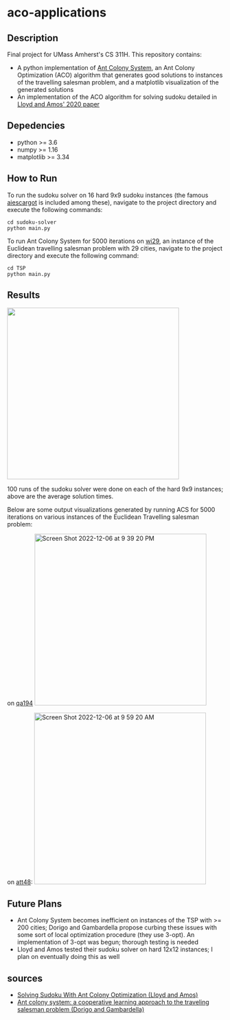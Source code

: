 # aco-applications

## Description
Final project for UMass Amherst's CS 311H. This repository contains: 
- A python implementation of [Ant Colony System](https://ieeexplore.ieee.org/document/585892), an Ant Colony Optimization (ACO) algorithm that generates good solutions to instances of the travelling salesman problem, and a matplotlib visualization of the generated solutions
- An implementation of the ACO algorithm for solving sudoku detailed in [Lloyd and Amos' 2020 paper](https://ieeexplore.ieee.org/document/585892)

## Depedencies
- python >= 3.6
- numpy >= 1.16
- matplotlib >= 3.34

## How to Run
To run the sudoku solver on 16 hard 9x9 sudoku instances (the famous [aiescargot](https://www.kristanix.com/sudokuepic/worlds-hardest-sudoku.php) is included among these), navigate to the project directory and execute the following commands:
```
cd sudoku-solver
python main.py
```
To run Ant Colony System for 5000 iterations on [wi29](https://www.math.uwaterloo.ca/tsp/world/wipoints.html), an instance of the Euclidean travelling salesman problem with 29 cities, navigate to the project directory and execute the following command:
```
cd TSP
python main.py
```

## Results
<img width="400" src="https://user-images.githubusercontent.com/70166309/213599768-d05587a1-89ae-40ec-bce5-2f41b9ec0cce.png">

100 runs of the sudoku solver were done on each of the hard 9x9 instances; above are the average solution times. 

Below are some output visualizations generated by running ACS for 5000 iterations on various instances of the Euclidean Travelling salesman problem:

on [qa194](https://www.math.uwaterloo.ca/tsp/world/qapoints.html)
<img width="400" alt="Screen Shot 2022-12-06 at 9 39 20 PM" src="https://user-images.githubusercontent.com/70166309/213600456-dc27efca-7ef7-42ce-9382-bbabaf134ba5.png">

on [att48](https://people.sc.fsu.edu/~jburkardt/datasets/tsp/tsp.html):
<img width="400" alt="Screen Shot 2022-12-06 at 9 59 20 AM" src="https://user-images.githubusercontent.com/70166309/213600459-bb8512a2-f393-43e6-a369-515f6ed6e71b.png">

## Future Plans
- Ant Colony System becomes inefficient on instances of the TSP with >= 200 cities; Dorigo and Gambardella propose curbing these issues with some sort of local optimization procedure (they use 3-opt). An implementation of 3-opt was begun; thorough testing is needed
- Lloyd and Amos tested their sudoku solver on hard 12x12 instances; I plan on eventually doing this as well

## sources
- [Solving Sudoku With Ant Colony Optimization (Lloyd and Amos)](https://ieeexplore.ieee.org/document/8845599)
- [Ant colony system: a cooperative learning approach to the traveling salesman problem (Dorigo and  Gambardella)](https://ieeexplore.ieee.org/document/585892)
